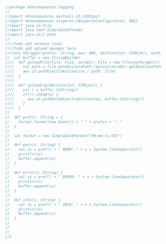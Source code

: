 
```scala
//package ohnosequences.logging
//
//import ohnosequences.awstools.s3.S3Object
//import ohnosequences.nisperon.{NisperonConfiguration, AWS}
//import java.io.File
//import java.text.SimpleDateFormat
//import java.util.Date
//
////todo add verbose level
////todo add upload manager here
//class S3Logger(prefix: String, aws: AWS, destination: S3Object, workingDir: String) extends Logger {
//  val buffer = new StringBuilder
////  def uploadFile(file: File, zeroDir: File = new File(workingDir)) {
////    val path = file.getAbsolutePath.replace(zeroDir.getAbsolutePath, "")
////    aws.s3.putObject(destination / path, file)
////  }
////
////  def uploadLog(destination: S3Object) {
////    val r = buffer.toString()
////    if(!r.isEmpty) {
////      aws.s3.putWholeObject(destination, buffer.toString())
////    }
////  }
//
//  def pref(): String = {
//    format.format(new Date()) + " " + prefix + ": "
//  }
//
//  val format = new SimpleDateFormat("HH:mm:ss.SSS")
//
//  def warn(s: String) {
//    val ss = pref() + " WARN: " + s + System.lineSeparator()
//    println(ss)
//    buffer.append(ss)
//  }
//
//  def error(s: String) {
//    val ss = pref() + " ERROR: " + s + System.lineSeparator()
//    println(ss)
//    buffer.append(ss)
//  }
//
//  def info(s: String) {
//    val ss = pref() + " INFO: " + s + System.lineSeparator()
//    println(ss)
//    buffer.append(ss)
//  }
//
//
//
//}


```




[main/scala/ohnosequences/awstools/autoscaling/AutoScaling.scala]: ../awstools/autoscaling/AutoScaling.scala.md
[main/scala/ohnosequences/awstools/autoscaling/AutoScalingGroup.scala]: ../awstools/autoscaling/AutoScalingGroup.scala.md
[main/scala/ohnosequences/awstools/autoscaling/LaunchConfiguration.scala]: ../awstools/autoscaling/LaunchConfiguration.scala.md
[main/scala/ohnosequences/awstools/autoscaling/PurchaseModel.scala]: ../awstools/autoscaling/PurchaseModel.scala.md
[main/scala/ohnosequences/awstools/AWSClients.scala]: ../awstools/AWSClients.scala.md
[main/scala/ohnosequences/awstools/dynamodb/DynamoDBUtils.scala]: ../awstools/dynamodb/DynamoDBUtils.scala.md
[main/scala/ohnosequences/awstools/ec2/AMI.scala]: ../awstools/ec2/AMI.scala.md
[main/scala/ohnosequences/awstools/ec2/EC2.scala]: ../awstools/ec2/EC2.scala.md
[main/scala/ohnosequences/awstools/ec2/Filters.scala]: ../awstools/ec2/Filters.scala.md
[main/scala/ohnosequences/awstools/ec2/InstanceSpecs.scala]: ../awstools/ec2/InstanceSpecs.scala.md
[main/scala/ohnosequences/awstools/ec2/InstanceType.scala]: ../awstools/ec2/InstanceType.scala.md
[main/scala/ohnosequences/awstools/ec2/LaunchSpecs.scala]: ../awstools/ec2/LaunchSpecs.scala.md
[main/scala/ohnosequences/awstools/ec2/package.scala]: ../awstools/ec2/package.scala.md
[main/scala/ohnosequences/awstools/regions/Region.scala]: ../awstools/regions/Region.scala.md
[main/scala/ohnosequences/awstools/s3/S3.scala]: ../awstools/s3/S3.scala.md
[main/scala/ohnosequences/awstools/sns/SNS.scala]: ../awstools/sns/SNS.scala.md
[main/scala/ohnosequences/awstools/sns/Topic.scala]: ../awstools/sns/Topic.scala.md
[main/scala/ohnosequences/awstools/sqs/Queue.scala]: ../awstools/sqs/Queue.scala.md
[main/scala/ohnosequences/awstools/sqs/SQS.scala]: ../awstools/sqs/SQS.scala.md
[main/scala/ohnosequences/awstools/utils/AutoScalingUtils.scala]: ../awstools/utils/AutoScalingUtils.scala.md
[main/scala/ohnosequences/awstools/utils/DynamoDBUtils.scala]: ../awstools/utils/DynamoDBUtils.scala.md
[main/scala/ohnosequences/awstools/utils/SQSUtils.scala]: ../awstools/utils/SQSUtils.scala.md
[main/scala/ohnosequences/benchmark/Benchmark.scala]: ../benchmark/Benchmark.scala.md
[main/scala/ohnosequences/logging/Logger.scala]: Logger.scala.md
[main/scala/ohnosequences/logging/S3Logger.scala]: S3Logger.scala.md
[test/scala/ohnosequences/awstools/AWSClients.scala]: ../../../../test/scala/ohnosequences/awstools/AWSClients.scala.md
[test/scala/ohnosequences/awstools/EC2Tests.scala]: ../../../../test/scala/ohnosequences/awstools/EC2Tests.scala.md
[test/scala/ohnosequences/awstools/RegionTests.scala]: ../../../../test/scala/ohnosequences/awstools/RegionTests.scala.md
[test/scala/ohnosequences/awstools/S3Tests.scala]: ../../../../test/scala/ohnosequences/awstools/S3Tests.scala.md
[test/scala/ohnosequences/awstools/SQSTests.scala]: ../../../../test/scala/ohnosequences/awstools/SQSTests.scala.md